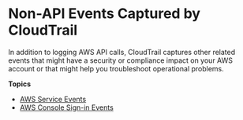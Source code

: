 # Non\-API Events Captured by CloudTrail<a name="cloudtrail-non-api-events"></a>

In addition to logging AWS API calls, CloudTrail captures other related events that might have a security or compliance impact on your AWS account or that might help you troubleshoot operational problems\. 

**Topics**
+ [AWS Service Events](non-api-aws-service-events.md)
+ [AWS Console Sign\-in Events](cloudtrail-event-reference-aws-console-sign-in-events.md)